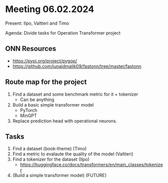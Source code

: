# Meeting 06.02.2024

Present: Ilpo, Valtteri and Timo

Agenda: Divide tasks for Operation Transformer project

## ONN Resources

- <https://pypi.org/project/pygop/>
- <https://github.com/junaidmalik09/fastonn/tree/master/fastonn>

## Route map for the project

1. Find a dataset and some benchmark metric for it + tokenizer
    - Can be anything
2. Build a basic simple transformer model
    - PyTorch
    - MinGPT
3. Replace prediction head with operational neurons.

## Tasks

1. Find a dataset (book-theme) (Timo)
2. Find a metric to evalaute the quality of the model (Valtteri)
3. Find a tokenizer for the dataset (Ilpo)
    - <https://huggingface.co/docs/transformers/en/main_classes/tokenizer>
4. (Build a simple transformer model) (FUTURE)
